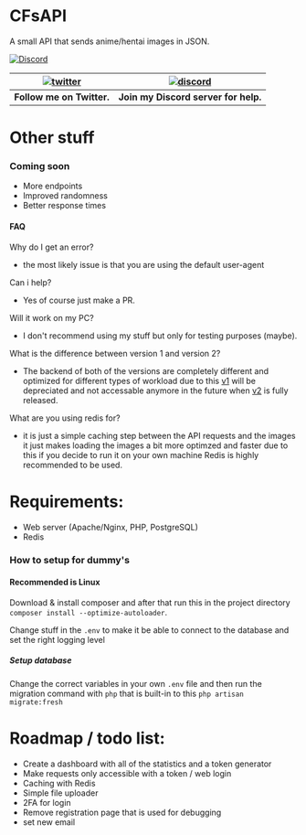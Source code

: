 # CFsAPI
A small API that sends anime/hentai images in JSON.

[![Discord](https://discordapp.com/api/guilds/434436407646486528/widget.png)](https://discord.gg/gzWwtWG)

| [![twitter](https://cdn.discordapp.com/attachments/155726317222887425/252192520094613504/twiter_banner.JPG)](https://twitter.com/computerfreaker) | [![discord](https://cdn.discordapp.com/attachments/266240393639755778/281920766490968064/discord.png)](https://discord.gg/gzWwtWG)
| --- | --- |
| **Follow me on Twitter.** | **Join my Discord server for help.** |

# Other stuff

### Coming soon

- More endpoints
- Improved randomness
- Better response times

#### FAQ
 Why do I get an error?
 - the most likely issue is that you are using the default user-agent

 Can i help?
- Yes of course just make a PR.

 Will it work on my PC?
- I don't recommend using my stuff but only for testing purposes (maybe).

What is the difference between version 1 and version 2?
- The backend of both of the versions are completely different and optimized for different types of workload due to this [v1](https://github.com/CFCorp/CFsAPI) will be depreciated and not accessable anymore in the future when [v2](https://github.com/CFCorp/CFApi2) is fully released.

What are you using redis for?
- it is just a simple caching step between the API requests and the images it just makes loading the images a bit more optimzed and faster due to this if you decide to run it on your own machine Redis is highly recommended to be used.


# Requirements:
- Web server (Apache/Nginx, PHP, PostgreSQL)
- Redis

### How to setup for dummy's
#### Recommended is Linux
Download & install composer and after that run this in the project directory
`composer install --optimize-autoloader`.

Change stuff in the `.env` to make it be able to connect to the database and set the right logging level

##### Setup database
Change the correct variables in your own `.env` file and then run the migration command with `php` that is built-in to this `php artisan migrate:fresh`

# Roadmap / todo list:
- Create a dashboard with all of the statistics and a token generator
- Make requests only accessible with a token / web login
- Caching with Redis
- Simple file uploader
- 2FA for login
- Remove registration page that is used for debugging
- set new email
